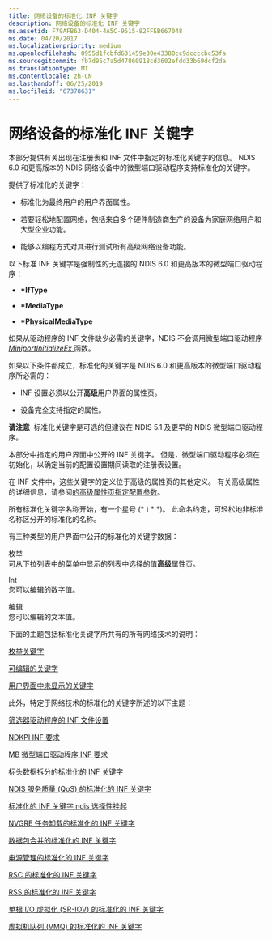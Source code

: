 ```yaml
---
title: 网络设备的标准化 INF 关键字
description: 网络设备的标准化 INF 关键字
ms.assetid: F79AFB63-D404-4A5C-9515-82FFEB667048
ms.date: 04/20/2017
ms.localizationpriority: medium
ms.openlocfilehash: 0955d1fcbfd631459e30e43380cc9dccccbc53fa
ms.sourcegitcommit: fb7d95c7a5d47860918cd3602efdd33b69dcf2da
ms.translationtype: MT
ms.contentlocale: zh-CN
ms.lasthandoff: 06/25/2019
ms.locfileid: "67378631"
---
```

# <a name="standardized-inf-keywords-for-network-devices"></a>网络设备的标准化 INF 关键字





本部分提供有关出现在注册表和 INF 文件中指定的标准化关键字的信息。 NDIS 6.0 和更高版本的 NDIS 网络设备中的微型端口驱动程序支持标准化的关键字。

提供了标准化的关键字：

-   标准化为最终用户的用户界面属性。

-   若要轻松地配置网络，包括来自多个硬件制造商生产的设备为家庭网络用户和大型企业功能。

-   能够以编程方式对其进行测试所有高级网络设备功能。

以下标准 INF 关键字是强制性的无连接的 NDIS 6.0 和更高版本的微型端口驱动程序：

-   **\*IfType**

-   **\*MediaType**

-   **\*PhysicalMediaType**

如果从驱动程序的 INF 文件缺少必需的关键字，NDIS 不会调用微型端口驱动程序[ *MiniportInitializeEx* ](https://docs.microsoft.com/windows-hardware/drivers/ddi/content/ndis/nc-ndis-miniport_initialize)函数。

如果以下条件都成立，标准化的关键字是 NDIS 6.0 和更高版本的微型端口驱动程序所必需的：

-   INF 设置必须以公开**高级**用户界面的属性页。

-   设备完全支持指定的属性。

**请注意**  标准化关键字是可选的但建议在 NDIS 5.1 及更早的 NDIS 微型端口驱动程序。

 

本部分中指定的用户界面中公开的 INF 关键字。 但是，微型端口驱动程序必须在初始化，以确定当前的配置设置期间读取的注册表设置。

在 INF 文件中，这些关键字的定义位于高级的属性页的其他定义。 有关高级属性的详细信息，请参阅[的高级属性页指定配置参数](specifying-configuration-parameters-for-the-advanced-properties-page.md)。

所有标准化关键字名称开始，有一个星号 (* *\\* * *)。 此命名约定，可轻松地非标准名称区分开的标准化的名称。

有三种类型的用户界面中公开的标准化的关键字数据：

<a href="" id="enum"></a>枚举  
可从下拉列表中的菜单中显示的列表中选择的值**高级**属性页。

<a href="" id="int"></a>Int  
您可以编辑的数字值。

<a href="" id="edit"></a>编辑  
您可以编辑的文本值。

下面的主题包括标准化关键字所共有的所有网络技术的说明：

[枚举关键字](enumeration-keywords.md)

[可编辑的关键字](keywords-that-can-be-edited.md)

[用户界面中未显示的关键字](keywords-not-displayed-in-the-user-interface.md)

此外，特定于网络技术的标准化的关键字所述的以下主题：

[筛选器驱动程序的 INF 文件设置](inf-file-settings-for-filter-drivers.md)

[NDKPI INF 要求](inf-requirements-for-ndkpi.md)

[MB 微型端口驱动程序 INF 要求](mb-miniport-driver-inf-requirements.md)

[标头数据拆分的标准化的 INF 关键字](standardized-inf-keywords-for-header-data-split.md)

[NDIS 服务质量 (QoS) 的标准化的 INF 关键字](standardized-inf-keywords-for-ndis-qos.md)

[标准化的 INF 关键字 ndis 选择性挂起](standardized-inf-keywords-for-ndis-selective-suspend.md)

[NVGRE 任务卸载的标准化的 INF 关键字](standardized-inf-keywords-for-nvgre-task-offload.md)

[数据包合并的标准化的 INF 关键字](standardized-inf-keywords-for-packet-coalescing.md)

[电源管理的标准化的 INF 关键字](standardized-inf-keywords-for-power-management.md)

[RSC 的标准化的 INF 关键字](standardized-inf-keywords-for-rsc.md)

[RSS 的标准化的 INF 关键字](standardized-inf-keywords-for-rss.md)

[单根 I/O 虚拟化 (SR-IOV) 的标准化的 INF 关键字](standardized-inf-keywords-for-sr-iov.md)

[虚拟机队列 (VMQ) 的标准化的 INF 关键字](standardized-inf-keywords-for-vmq.md)

 

 





